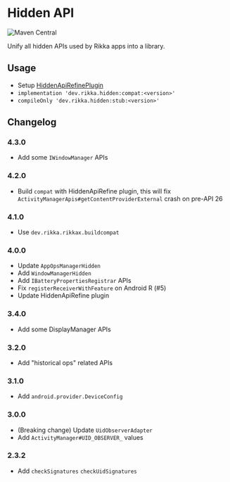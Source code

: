 # Hidden API

![Maven Central](https://img.shields.io/maven-central/v/dev.rikka.hidden/stub)

Unify all hidden APIs used by Rikka apps into a library.

## Usage

- Setup [HiddenApiRefinePlugin](https://github.com/RikkaApps/HiddenApiRefinePlugin)
- `implementation 'dev.rikka.hidden:compat:<version>'`
- `compileOnly 'dev.rikka.hidden:stub:<version>'`

## Changelog

### 4.3.0

- Add some `IWindowManager` APIs

### 4.2.0

- Build `compat` with HiddenApiRefine plugin, this will fix `ActivityManagerApis#getContentProviderExternal` crash on pre-API 26

### 4.1.0

- Use `dev.rikka.rikkax.buildcompat`

### 4.0.0

- Update `AppOpsManagerHidden`
- Add `WindowManagerHidden`
- Add `IBatteryPropertiesRegistrar` APIs
- Fix `registerReceiverWithFeature` on Android R (#5)
- Update HiddenApiRefine plugin

### 3.4.0

- Add some DisplayManager APIs

### 3.2.0

- Add "historical ops" related APIs

### 3.1.0

- Add `android.provider.DeviceConfig`

### 3.0.0

- (Breaking change) Update `UidObserverAdapter`
- Add `ActivityManager#UID_OBSERVER_` values

### 2.3.2

- Add `checkSignatures` `checkUidSignatures`
